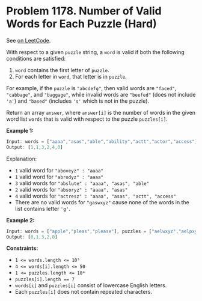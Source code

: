 Problem 1178. Number of Valid Words for Each Puzzle (Hard)
==========================================================

See [on LeetCode](https://leetcode.com/problems/number-of-valid-words-for-each-puzzle/).

With respect to a given `puzzle` string, a `word` is valid if both the following conditions are satisfied:

1. `word` contains the first letter of `puzzle`.
2. For each letter in `word`, that letter is in `puzzle`.

For example, if the `puzzle` is `"abcdefg"`, then valid words are `"faced"`, `"cabbage"`, and `"baggage"`, while invalid words are `"beefed"` (does not include `'a'`) and `"based"` (includes `'s'` which is not in the puzzle).

Return an array `answer`, where `answer[i]` is the number of words in the given word list `words` that is valid with respect to the puzzle `puzzles[i]`.

**Example 1:**

```Rust
Input: words = ["aaaa","asas","able","ability","actt","actor","access"], puzzles = ["aboveyz","abrodyz","abslute","absoryz","actresz","gaswxyz"]
Output: [1,1,3,2,4,0]
```

Explanation:

* `1` valid word for `"aboveyz" : "aaaa"`
* `1` valid word for `"abrodyz" : "aaaa"`
* `3` valid words for `"abslute" : "aaaa", "asas", "able"`
* `2` valid words for `"absoryz" : "aaaa", "asas"`
* `4` valid words for `"actresz" : "aaaa", "asas", "actt", "access"`
* There are no valid words for `"gaswxyz"` cause none of the words in the list contains letter `'g'`.

**Example 2:**

```Rust
Input: words = ["apple","pleas","please"], puzzles = ["aelwxyz","aelpxyz","aelpsxy","saelpxy","xaelpsy"]
Output: [0,1,3,2,0]
```

**Constraints:**

* `1 <= words.length <= 10⁵`
* `4 <= words[i].length <= 50`
* `1 <= puzzles.length <= 10⁴`
* `puzzles[i].length == 7`
* `words[i]` and `puzzles[i]` consist of lowercase English letters.
* Each `puzzles[i]` does not contain repeated characters.
